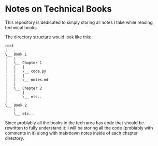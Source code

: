 # Notes on Technical Books

This repository is dedicated to simply storing all notes I take while reading technical books.

The directory structure would look like this:
```
root
|
\__ Book 1
|   |
|   \__ Chapter 1
|   |   |
|   |   \__ code.py
|   |   |
|   |   \__ notes.md
|   |
|   \__ Chapter 2
|       |
|       \__ etc..
|
\__ Book 2
    |
    \__ etc..
```

Since problably all the books in the tech area has code that should be rewritten to fully understand it: I will be storing all the code (problably with comments in it) along with makrdown notes inside of each chapter directory.
